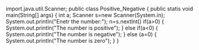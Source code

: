 import.java.util.Scanner;
public class Positive_Negative
{
public statis void main(String[] args)
  {
int a;
Scanner s=new Scanner(System.in);
System.out.println("Enetr the number:");
n=s.nextInt()
  if(a>0)
    {
    System.out.println("The number is positive");
    }
  else if(a<0)
    {
    System.out.println("The number is negative");
    }
  else (a=0)
    {
    System.out.println("The number is zero");
    }
  }

